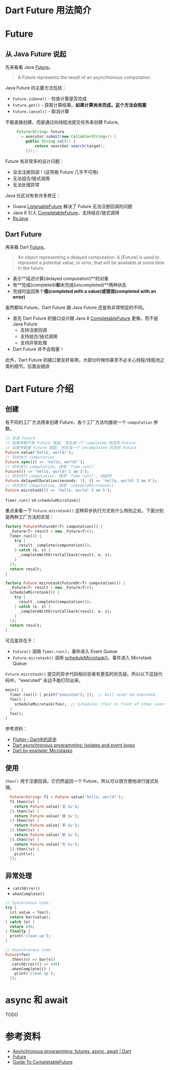 # Dart Future 用法简介

# Future

## 从 Java Future 说起

先来看看 Java [Future](https://docs.oracle.com/javase/8/docs/api/index.html?java/util/concurrent/Future.html)。

> A Future represents the result of an asynchronous computation. 

Java Future 的主要方法包括：

+ `Future.isDone()` - 检查计算是否完成
+ `Future.get()` - 获取计算结果。**如果计算尚未完成，这个方法会阻塞**
+ `Future.cancel()` - 取消计算

不能直接创建，而是通过向线程池提交任务来创建 Future。

```java
     Future<String> future
       = executor.submit(new Callable<String>() {
         public String call() {
             return searcher.search(target);
         }});
```

Future 有非常多的设计问题：

+ 没法注册回调！(这导致 Future 几乎不可用)
+ 无法组合/链式调用
+ 无法处理异常

Java 社区对有有许多修正：

+ Guava [ListenableFuture](https://github.com/google/guava/wiki/ListenableFutureExplained) 解决了 Future 无法注册回调的问题
+ Java 8 引入 [CompletableFuture](https://docs.oracle.com/javase/8/docs/api/java/util/concurrent/CompletableFuture.html)，支持组合/链式调用
+ [RxJava](https://github.com/ReactiveX/RxJava)

## Dart Future

再来看 Dart [Future](https://api.dartlang.org/stable/2.6.1/dart-async/Future-class.html)。

> An object representing a delayed computation.
> A [Future] is used to represent a potential value, or error,
> that will be available at some time in the future.

+ 表示**延迟计算(delayed computation)**的对象
+ 有**完成(completed)**和**未完成(uncompleted)**两种状态
+ 完成时返回某个**值(completed with a value)**或**错误(completed with an error)**

虽然都叫 Future，Dart Future 跟 Java Future 还是有非常明显的不同。

+ 首先 Dart Future 的接口设计跟 Java 8 [CompletableFuture](https://docs.oracle.com/javase/8/docs/api/java/util/concurrent/CompletableFuture.html) 更像，而不是 Java Future
    + 支持注册回调
    + 支持组合/链式调用
    + 支持异常处理
+ Dart Future 并不会阻塞！

此外，Dart Future 的接口更友好易用，大部分时候你甚至不必关心线程/线程池之类的细节。后面会细讲

# Dart Future 介绍

## 创建

有不同的工厂方法用来创建 Future，各个工厂方法均接收一个 `computation` 参数。

```dart
// 生成 Future
// 如果参数不是 Future 类型, 则生成一个 completed 状态的 Future
// 如果参数是 Future 类型, 则生成一个 uncompleted 状态的 Future
Future.value('hello, world!');
// 同步执行 computation
Future.sync(() => 'hello, world!');
// 异步执行 computation, 使用 `Time.run()`
Future(() => 'hello, world! I am 3');
// 异步执行 computation, 使用 `Time.run()`, 加延时
Future.delayed(Duration(seconds: 1), () => 'hello, world! I am 4');
// 异步执行 computation, 使用 `scheduleMicrotask()`
Future.microtask(() => 'hello, world! I am 5');
```

`Timer.run()` vs `scheduleMicrotask()`

重点来看一下 `Future.microtask()` 这种异步执行方式有什么特别之处。下面分别是两种工厂方法的实现：

```dart
factory Future(FutureOr<T> computation()) {
  _Future<T> result = new _Future<T>();
  Timer.run(() {
    try {
      result._complete(computation());
    } catch (e, s) {
      _completeWithErrorCallback(result, e, s);
    }
  });
  return result;
}

factory Future.microtask(FutureOr<T> computation()) {
  _Future<T> result = new _Future<T>();
  scheduleMicrotask(() {
    try {
      result._complete(computation());
    } catch (e, s) {
      _completeWithErrorCallback(result, e, s);
    }
  });
  return result;
}
```

可见差异在于：

+ `Future()` 调用 `Timer.run()`，事件进入 Event Queue
+ `Future.microtask()` 调用 [scheduleMicrotask()](https://api.dartlang.org/stable/2.6.1/dart-async/scheduleMicrotask.html)，事件进入 Microtask Queue

`Future.microtask()` 提交的异步代码相对前者有更高的优先级。所以以下这段代码中，"executed" 永远不能打印出来。

```dart
main() {
  Timer.run(() { print("executed"); });  // Will never be executed.
  foo() {
    scheduleMicrotask(foo);  // Schedules [foo] in front of other events.
  }
  foo();
}
```

参考资料：

+ [Flutter--Dart中的异步](https://cloud.tencent.com/developer/article/1358024)
+ [Dart asynchronous programming: Isolates and event loops](https://medium.com/dartlang/dart-asynchronous-programming-isolates-and-event-loops-bffc3e296a6a)
+ [Dart by example: Microtasks](http://jpryan.me/dartbyexample/examples/microtasks/)

## 使用

`then()` 用于注册回调，它仍然返回一个 Future，所以可以很方便地进行链式处理。

```dart
  Future<String> f1 = Future.value('hello, world!');
  f1.then((v) {
    return Future.value('龙 $v');
  }).then((v) {
    return Future.value('接 $v');
  }).then((v) {
    return Future.value('来 $v');
  }).then((v) {
    return Future.value('家 $v');
  }).then((v) {
    return Future.value('大 $v');
  }).then((v) {
    print(v);
  });
```

## 异常处理

+ `catchError()`
+ `whenComplete()`

```dart
// Synchronous code.
try {
  int value = foo();
  return bar(value);
} catch (e) {
  return 499;
} finally {
  print('clean up');
}

// Asynchronous code.
Future(foo)
  .then((v) => bar(v))
  .catchError(() => 499)
  .whenComplete(() {
    print('clean up');  
  });
```

# async 和 await

TODO

# 参考资料

+ [Asynchronous programming: futures, async, await | Dart](https://dart.cn/codelabs/async-await)
+ [Future](https://youtu.be/OTS-ap9_aXc)
+ [Guide To CompletableFuture](https://github.com/410063005/10years/blob/master/java/concurrent/2019-06-26-completable-future.md)